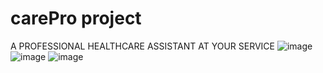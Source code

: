 # carePro project
A PROFESSIONAL HEALTHCARE ASSISTANT AT YOUR SERVICE
![image](https://github.com/YOUNESELKACIMI/carePro/assets/119015253/15a7ee5b-c1b7-4118-b697-836ae139e57a)
![image](https://github.com/YOUNESELKACIMI/carePro/assets/119015253/994a15c6-3100-42f8-8738-c95a10a171aa)
![image](https://github.com/YOUNESELKACIMI/carePro/assets/119015253/bcac1088-8349-4f41-8407-f04d2634e4ac)
